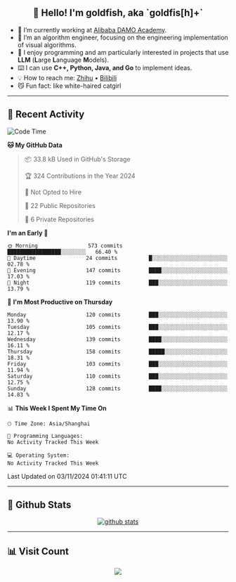 
<h2 align="center">👋 Hello! I'm goldfish, aka `goldfis[h]+`</h2>

- 📍 I’m currently working at [Alibaba DAMO Academy](https://damo.alibaba.com/).  
- 🌱 I’m an algorithm engineer, focusing on the engineering implementation of visual algorithms.  
- 💬 I enjoy programming and am particularly interested in projects that use **LLM** (**L**arge **L**anguage **M**odels).   
- ⌨️ I can use **C++, Python, Java, and Go** to implement ideas.  
- 💡 How to reach me: [Zhihu](https://www.zhihu.com/people/goldfishh) • [Bilibili](https://space.bilibili.com/11349246)  
- 😼 Fun fact: like white-haired catgirl  

-------

## 🔧 Recent Activity

<!--START_SECTION:waka-->
![Code Time](http://img.shields.io/badge/Code%20Time-88%20hrs%2017%20mins-blue)

**🐱 My GitHub Data** 

> 📦 33.8 kB Used in GitHub's Storage 
 > 
> 🏆 324 Contributions in the Year 2024
 > 
> 🚫 Not Opted to Hire
 > 
> 📜 22 Public Repositories 
 > 
> 🔑 6 Private Repositories 
 > 
**I'm an Early 🐤** 

```text
🌞 Morning                573 commits         █████████████████░░░░░░░░   66.40 % 
🌆 Daytime                24 commits          █░░░░░░░░░░░░░░░░░░░░░░░░   02.78 % 
🌃 Evening                147 commits         ████░░░░░░░░░░░░░░░░░░░░░   17.03 % 
🌙 Night                  119 commits         ███░░░░░░░░░░░░░░░░░░░░░░   13.79 % 
```
📅 **I'm Most Productive on Thursday** 

```text
Monday                   120 commits         ███░░░░░░░░░░░░░░░░░░░░░░   13.90 % 
Tuesday                  105 commits         ███░░░░░░░░░░░░░░░░░░░░░░   12.17 % 
Wednesday                139 commits         ████░░░░░░░░░░░░░░░░░░░░░   16.11 % 
Thursday                 158 commits         █████░░░░░░░░░░░░░░░░░░░░   18.31 % 
Friday                   103 commits         ███░░░░░░░░░░░░░░░░░░░░░░   11.94 % 
Saturday                 110 commits         ███░░░░░░░░░░░░░░░░░░░░░░   12.75 % 
Sunday                   128 commits         ████░░░░░░░░░░░░░░░░░░░░░   14.83 % 
```


📊 **This Week I Spent My Time On** 

```text
🕑︎ Time Zone: Asia/Shanghai

💬 Programming Languages: 
No Activity Tracked This Week

💻 Operating System: 
No Activity Tracked This Week
```


 Last Updated on 03/11/2024 01:41:11 UTC
<!--END_SECTION:waka-->

-------

## 📆 Github Stats

<p align="center">
    <a href="https://github.com/anuraghazra/github-readme-stats">
      <img src="https://github-readme-stats.vercel.app/api?username=goldfishh&show_icons=true&theme=dracula" alt="github stats" />
    </a>
</p>

-------

## 📊 Visit Count

<p align="center">
  <a href="https://count.getloli.com/"><img src="https://count.getloli.com/get/@:goldfishh?theme=rule34"></a>
</p>
